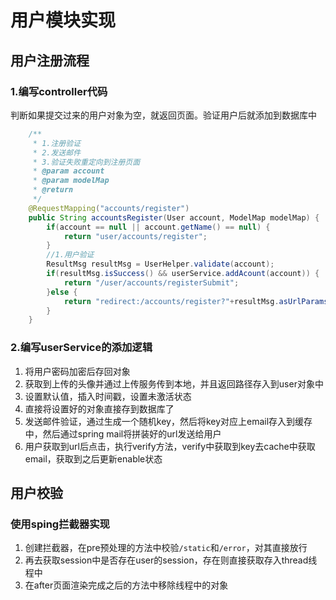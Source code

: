 # 用户模块实现

## 用户注册流程

### 1.编写controller代码

判断如果提交过来的用户对象为空，就返回页面。验证用户后就添加到数据库中
```java
	/**
	 * 1.注册验证
	 * 2.发送邮件
	 * 3.验证失败重定向到注册页面
	 * @param account
	 * @param modelMap
	 * @return
	 */
	@RequestMapping("accounts/register")
	public String accountsRegister(User account, ModelMap modelMap) {
		if(account == null || account.getName() == null) {
			return "user/accounts/register";
		}
		//1.用户验证
		ResultMsg resultMsg = UserHelper.validate(account);
		if(resultMsg.isSuccess() && userService.addAcount(account)) {
			return "/user/accounts/registerSubmit";
		}else {
			return "redirect:/accounts/register?"+resultMsg.asUrlParams();
		}
	}
```

### 2.编写userService的添加逻辑
1. 将用户密码加密后存回对象
2. 获取到上传的头像并通过上传服务传到本地，并且返回路径存入到user对象中
3. 设置默认值，插入时间戳，设置未激活状态
4. 直接将设置好的对象直接存到数据库了
5. 发送邮件验证，通过生成一个随机key，然后将key对应上email存入到缓存中，然后通过spring mail将拼装好的url发送给用户
6. 用户获取到url后点击，执行verify方法，verify中获取到key去cache中获取email，获取到之后更新enable状态


## 用户校验

### 使用sping拦截器实现
1. 创建拦截器，在pre预处理的方法中校验`/static`和`/error`，对其直接放行
2. 再去获取session中是否存在user的session，存在则直接获取存入thread线程中
3. 在after页面渲染完成之后的方法中移除线程中的对象
